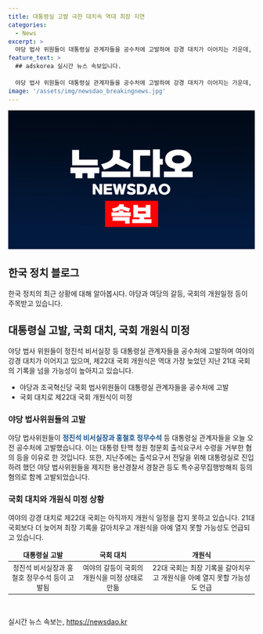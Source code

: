 ```yaml
---
title: 대통령실 고발 극한 대치속 역대 최장 지연
categories:
  - News
excerpt: >
  야당 법사 위원들이 대통령실 관계자들을 공수처에 고발하여 강경 대치가 이어지는 가운데, 제22대 국회 개원식은 지난 21대 국회를 능가하는 늦은 시기로 열리게 될 가능성이 높아졌다. 또한, 국민의힘과 민주당은 탄핵 청원 청문회를 놓고 입장을 강하게 대립하고 있으며, 극한 대치의 영향으로 개원식이 최장 기록을 갈아치울 수 있다는 우려도 나왔다. (150자)
feature_text: >
  ## adskorea 실시간 뉴스 속보입니다.

  야당 법사 위원들이 대통령실 관계자들을 공수처에 고발하여 강경 대치가 이어지는 가운데, 제22대 국회 개원식은 지난 21대 국회를 능가하는 늦은 시기로 열리게 될 가능성이 높아졌다. 또한, 국민의힘과 민주당은 탄핵 청원 청문회를 놓고 입장을 강하게 대립하고 있으며, 극한 대치의 영향으로 개원식이 최장 기록을 갈아치울 수 있다는 우려도 나왔다. (150자)
image: '/assets/img/newsdao_breakingnews.jpg'
---
```


<p><img src="/assets/img/newsdao_breakingnews.jpg" alt="adskorea 속보" /></p>

<h2>한국 정치 블로그</h2>

<p data-ke-size="size16">한국 정치의 최근 상황에 대해 알아봅시다. 야당과 여당의 갈등, 국회의 개원일정 등이 주목받고 있습니다.</p>

<h2 data-ke-size="size26">대통령실 고발, 국회 대치, 국회 개원식 미정</h2>

<p data-ke-size="size16">야당 법사 위원들이 정진석 비서실장 등 대통령실 관계자들을 공수처에 고발하며 여야의 강경 대치가 이어지고 있으며, 제22대 국회 개원식은 역대 가장 늦었던 지난 21대 국회의 기록을 넘을 가능성이 높아지고 있습니다.</p>

<ul>
<li>야당과 조국혁신당 국회 법사위원들이 대통령실 관계자들을 공수처에 고발</li>
<li>국회 대치로 제22대 국회 개원식이 미정</li>
</ul>

<h3>야당 법사위원들의 고발</h3>

<p data-ke-size="size16">야당 법사위원들이 <b><span style="color: #1a5490;">정진석 비서실장과 홍철호 정무수석</span></b> 등 대통령실 관계자들을 오늘 오전 공수처에 고발했습니다. 이는 대통령 탄핵 청원 청문회 출석요구서 수령을 거부한 혐의 등을 이유로 한 것입니다. 또한, 지난주에는 출석요구서 전달을 위해 대통령실로 진입하려 했던 야당 법사위원들을 제지한 용산경찰서 경찰관 등도 특수공무집행방해죄 등의 혐의로 함께 고발되었습니다.</p>

<h3>국회 대치와 개원식 미정 상황</h3>

<p data-ke-size="size16">여야의 강경 대치로 제22대 국회는 아직까지 개원식 일정을 잡지 못하고 있습니다. 21대 국회보다 더 늦어져 최장 기록을 갈아치우고 개원식을 아예 열지 못할 가능성도 언급되고 있습니다.</p>

<table>
<thead>
<tr>
<td style="text-align: center; height: 17px;"><b>대통령실 고발</b></td>
<td style="text-align: center; height: 17px;"><b>국회 대치</b></td>
<td style="text-align: center; height: 17px;"><b>개원식</b></td>
</tr>
</thead>
<tbody>
<tr>
<td style="text-align: center; height: 17px;">정진석 비서실장과 홍철호 정무수석 등이 고발됨</td>
<td style="text-align: center; height: 17px;">여야의 갈등이 국회의 개원식을 미정 상태로 만듦</td>
<td style="text-align: center; height: 17px;">22대 국회는 최장 기록을 갈아치우고 개원식을 아예 열지 못할 가능성도 언급</td>
</tr>
</tbody>
</table>

<p data-ke-size="size16">&nbsp;</p>
실시간 뉴스 속보는, <a href="https://newsdao.kr" rel="dofollow">https://newsdao.kr</a>


